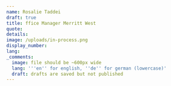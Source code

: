 ```yaml
---
name: Rosalie Taddei
draft: true
title: ffice Manager Merritt West
quote:
details:
image: /uploads/in-process.png
display_number:
lang:
_comments:
  image: file should be ~600px wide
  lang: '''en'' for english, ''de'' for german (lowercase)'
  draft: drafts are saved but not published
---
```


